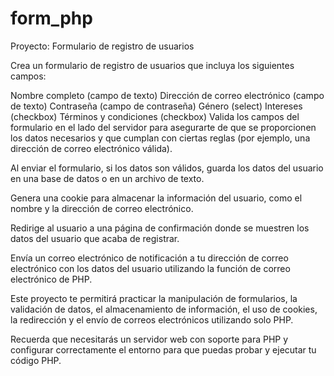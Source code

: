 # form_php


Proyecto: Formulario de registro de usuarios

Crea un formulario de registro de usuarios que incluya los siguientes campos:

Nombre completo (campo de texto)
Dirección de correo electrónico (campo de texto)
Contraseña (campo de contraseña)
Género (select)
Intereses (checkbox)
Términos y condiciones (checkbox)
Valida los campos del formulario en el lado del servidor para asegurarte de que se proporcionen los datos necesarios y que cumplan con ciertas reglas (por ejemplo, una dirección de correo electrónico válida).

Al enviar el formulario, si los datos son válidos, guarda los datos del usuario en una base de datos o en un archivo de texto.

Genera una cookie para almacenar la información del usuario, como el nombre y la dirección de correo electrónico.

Redirige al usuario a una página de confirmación donde se muestren los datos del usuario que acaba de registrar.

Envía un correo electrónico de notificación a tu dirección de correo electrónico con los datos del usuario utilizando la función de correo electrónico de PHP.

Este proyecto te permitirá practicar la manipulación de formularios, la validación de datos, el almacenamiento de información, el uso de cookies, la redirección y el envío de correos electrónicos utilizando solo PHP.

Recuerda que necesitarás un servidor web con soporte para PHP y configurar correctamente el entorno para que puedas probar y ejecutar tu código PHP.